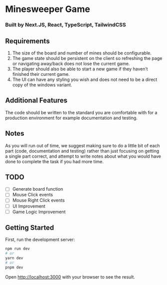# Minesweeper Game 
### Built by Next.JS, React, TypeScript, TailwindCSS

## Requirements
1. The size of the board and number of mines should be configurable.
2. The game state should be persistent on the client so refreshing the page or navigating
away/back does not lose the current game. 
3. The player should also be able to start a new game if they haven’t finished their current game.
4. The UI can have any styling you wish and does not
need to be a direct copy of the windows variant.

## Additional Features
The code should be written to the standard you are comfortable with for a production
environment for example documentation and testing.

## Notes
As you will run out of time, we suggest making sure to do a little bit of each part (code,
documentation and testing) rather than just focusing on getting a single part correct, and
attempt to write notes about what you would have done to complete the task if you had more
time.

## TODO
- [ ] Generate board function
- [ ] Mouse Click events
- [ ] Mouse Right Click events
- [ ] UI Improvement
- [ ] Game Logic Improvement

## Getting Started

First, run the development server:

```bash
npm run dev
# or
yarn dev
# or
pnpm dev
```

Open [http://localhost:3000](http://localhost:3000) with your browser to see the result.


